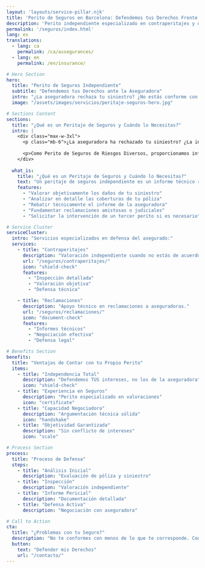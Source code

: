 ```yaml
---
layout: 'layouts/service-pillar.njk'
title: 'Perito de Seguros en Barcelona: Defendemos tus Derechos Frente a la Aseguradora'
description: 'Perito independiente especializado en contraperitajes y defensa del asegurado. Valoración objetiva de daños y reclamaciones efectivas a compañías aseguradoras.'
permalink: '/seguros/index.html'
lang: es
translations:
  - lang: ca
    permalink: /ca/assegurances/
  - lang: en
    permalink: /en/insurance/

# Hero Section
hero:
  title: "Perito de Seguros Independiente"
  subtitle: "Defendemos tus Derechos ante la Aseguradora"
  intro: "¿La aseguradora rechaza tu siniestro? ¿No estás conforme con la indemnización? Te ayudamos a obtener lo que te corresponde."
  image: "/assets/images/servicios/peritaje-seguros-hero.jpg"

# Sections Content
sections:
  title: "¿Qué es un Peritaje de Seguros y Cuándo lo Necesitas?"
  intro: |
    <div class="max-w-3xl">
      <p class="mb-6">¿La aseguradora ha rechazado tu siniestro? ¿La indemnización ofrecida es insuficiente? ¿No estás de acuerdo con la valoración del perito de la compañía? Entendemos lo frustrante que puede ser esta situación.</p>
      
      <p>Como Perito de Seguros de Riesgos Diversos, proporcionamos informes técnicos independientes para defender tus intereses ante las compañías aseguradoras, cubriendo todo tipo de siniestros y pólizas.</p>
    </div>
  
  what_is:
    title: "¿Qué es un Peritaje de Seguros y Cuándo lo Necesitas?"
    text: "Un peritaje de seguros independiente es un informe técnico realizado por un perito que TÚ contratas, no la aseguradora, para equilibrar la relación con la compañía y:"
    features:
      - "Valorar objetivamente los daños de tu siniestro"
      - "Analizar en detalle las coberturas de tu póliza"
      - "Rebatir técnicamente el informe de la aseguradora"
      - "Fundamentar reclamaciones amistosas o judiciales"
      - "Solicitar la intervención de un tercer perito si es necesario"

# Service Cluster
serviceCluster:
  intro: "Servicios especializados en defensa del asegurado:"
  services:
    - title: "Contraperitajes"
      description: "Valoración independiente cuando no estás de acuerdo con el perito de la compañía."
      url: "/seguros/contraperitajes/"
      icon: "shield-check"
      features:
        - "Inspección detallada"
        - "Valoración objetiva"
        - "Defensa técnica"

    - title: "Reclamaciones"
      description: "Apoyo técnico en reclamaciones a aseguradoras."
      url: "/seguros/reclamaciones/"
      icon: "document-check"
      features:
        - "Informes técnicos"
        - "Negociación efectiva"
        - "Defensa legal"

# Benefits Section
benefits:
  title: "Ventajas de Contar con tu Propio Perito"
  items:
    - title: "Independencia Total"
      description: "Defendemos TUS intereses, no los de la aseguradora"
      icon: "shield-check"
    - title: "Experiencia en Seguros"
      description: "Perito especializado en valoraciones"
      icon: "certificate"
    - title: "Capacidad Negociadora"
      description: "Argumentación técnica sólida"
      icon: "handshake"
    - title: "Objetividad Garantizada"
      description: "Sin conflicto de intereses"
      icon: "scale"

# Process Section
process:
  title: "Proceso de Defensa"
  steps:
    - title: "Análisis Inicial"
      description: "Evaluación de póliza y siniestro"
    - title: "Inspección"
      description: "Valoración independiente"
    - title: "Informe Pericial"
      description: "Documentación detallada"
    - title: "Defensa Activa"
      description: "Negociación con aseguradora"

# Call to Action
cta:
  title: "¿Problemas con tu Seguro?"
  description: "No te conformes con menos de lo que te corresponde. Contacta ahora para una evaluación gratuita de tu caso."
  button:
    text: "Defender mis Derechos"
    url: "/contacto/"
---
```

